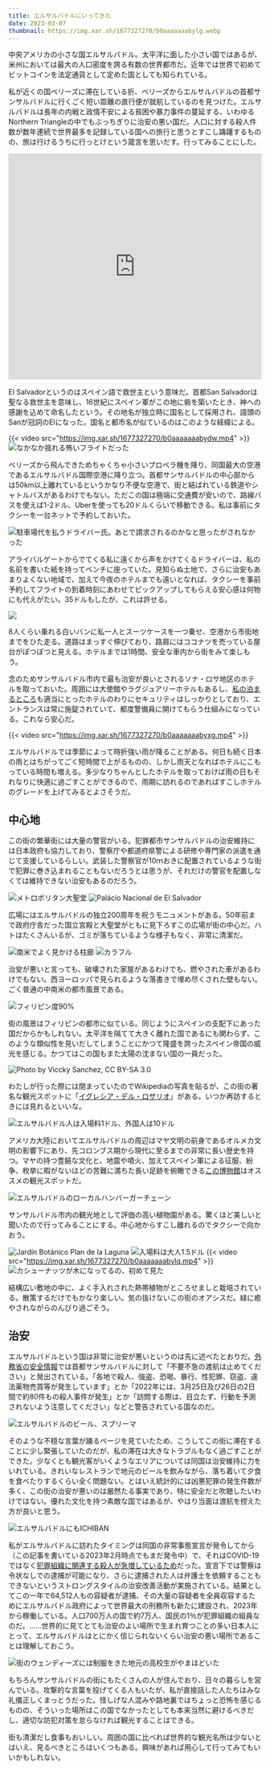 ```yaml
---
title: エルサルバドルにいってきた
date: 2023-03-07
thumbnail: https://img.xar.sh/1677327270/b0aaaaaaabylg.webp
---
```


中央アメリカの小さな国エルサルバドル。太平洋に面した小さい国ではあるが、米州においては最大の人口密度を誇る有数の世界都市だ。近年では世界で初めてビットコインを法定通貨として定めた国としても知られている。

私が近くの国ベリーズに滞在している折、ベリーズからエルサルバドルの首都サンサルバドルに行くごく短い距離の直行便が就航しているのを見つけた。エルサルバドルは長年の内戦と政情不安による貧困や暴力事件の蔓延する、いわゆるNorthern Triangleの中でもぶっちぎりに治安の悪い国だ。人口に対する殺人件数が数年連続で世界最多を記録している国への旅行と思うとすこし躊躇するものの、旅は行けるうちに行っとけという箴言を思いだす。行ってみることにした。

<iframe src="https://www.google.com/maps/embed?pb=!1m18!1m12!1m3!1d11851411.703599866!2d-94.54673168456641!3d14.438862338349262!2m3!1f0!2f0!3f0!3m2!1i1024!2i768!4f13.1!3m3!1m2!1s0x8f6327a659640657%3A0x6f9a16eb98854832!2z44Ko44Or44K144Or44OQ44OJ44Or!5e0!3m2!1sja!2sjp!4v1677953844133!5m2!1sja!2sjp" width="100%" height="450" style="border:0;" allowfullscreen="" loading="lazy" referrerpolicy="no-referrer-when-downgrade"></iframe>

El Salvadorというのはスペイン語で救世主という意味だ。首都San Salvadorは聖なる救世主を意味し、16世紀にスペイン軍がこの地に砦を築いたとき、神への感謝を込めて命名したという。その地名が独立時に国名として採用され、語頭のSanが冠詞のElになった。国名と都市名が似ているのはこのような経緯による。

{{< video src="https://img.xar.sh/1677327270/b0aaaaaaabydw.mp4" >}}
![なかなか揺れる怖いフライトだった](https://img.xar.sh/1677327270/b0aaaaaaabyeq.webp)

ベリーズから飛んできためちゃくちゃ小さいプロペラ機を降り、同国最大の空港であるエルサルバドル国際空港に降り立つ。首都サンサルバドルの中心部からは50km以上離れているというかなり不便な空港で、街と結ばれている鉄道やシャトルバスがあるわけでもない。ただこの国は極端に交通費が安いので、路線バスを使えば1-2ドル、Uberを使っても20ドルくらいで移動できる。私は事前にタクシーを一台ネットで予約しておいた。

![駐車場代を払うドライバー氏。あとで請求されるのかなと思ったがされなかった](https://img.xar.sh/1677327270/b0aaaaaaabycw.webp)

アライバルゲートからでてくる私に遠くから声をかけてくるドライバーは、私の名前を書いた紙を持ってベンチに座っていた。見知らぬ土地で、さらに治安もあまりよくない地域で、加えて今夜のホテルまでも遠いとなれば、タクシーを事前予約してフライトの到着時刻にあわせてピックアップしてもらえる安心感は何物にも代えがたい。35ドルもしたが、これは許せる。

![](https://img.xar.sh/1677327270/b0aaaaaaabyjw.webp)

8人くらい乗れる白いバンに私一人とスーツケースを一つ乗せ、空港から市街地までをひた走る。道路はまっすぐ伸びており、路肩にはココナツを売っている屋台がぽつぽつと見える。ホテルまでは1時間、安全な車内から街をみて楽しもう。

念のためサンサルバドル市内で最も治安が良いとされるソナ・ロサ地区のホテルを取っておいた。周囲には大使館やラグジュアリーホテルもあるし、[私の泊まるところ](https://www.hotelfotherhouse.com/home.html)も適当にとったホテルのわりにセキュリティはしっかりとしており、エントランスは常に施錠されていて、都度警備員に開けてもらう仕組みになっている。これなら安心だ。

{{< video src="https://img.xar.sh/1677327270/b0aaaaaaabyxg.mp4" >}}

エルサルバドルでは季節によって時折強い雨が降ることがある。何日も続く日本の雨とはちがってごく短時間で上がるものの、しかし雨天となればホテルにこもっている時間も増える。多少なりちゃんとしたホテルを取っておけば雨の日もそれなりに快適に過ごすことができるので、雨期に訪れるのであればすこしホテルのグレードを上げてみるとよさそうだ。

## 中心地

この街の繁華街には大量の警官がいる。犯罪都市サンサルバドルの治安維持には日本政府も協力しており、警察庁や都道府県警による研修や専門家の派遣を通じて支援しているらしい。武装した警察官が10ｍおきに配置されているような街で犯罪に巻き込まれることもないだろうとは思うが、それだけの警官を配置しなくては維持できない治安もあるのだろう。

![メトロポリタン大聖堂](https://img.xar.sh/1677327270/b0aaaaaaabyfa.webp)
![Palácio Nacional de El Salvador](https://img.xar.sh/1677327270/b0aaaaaaabyaw.webp)

広場にはエルサルバドルの独立200周年を祝うモニュメントがある。50年前まで政府庁舎だった国立宮殿と大聖堂がともに見下ろすこの広場が街の中心だ。ハトはたくさんいるが、ゴミが落ちているような様子もなく、非常に清潔だ。

![南米でよく見かける柱廊](https://img.xar.sh/1677327270/b0aaaaaaabycq.webp)
![カラフル](https://img.xar.sh/1677327270/b0aaaaaaabygw.webp)

治安が悪いと言っても、破壊された家屋があるわけでも、燃やされた車があるわけでもない。西ヨーロッパで見られるような落書きで埋め尽くされた壁もない。ごく普通の中南米の都市風景である。

![フィリピン度90%](https://img.xar.sh/1677327270/b0aaaaaaabylg.webp)

街の風景はフィリピンの都市に似ている。同じようにスペインの支配下にあった国だからかもしれない。太平洋を隔てて大きく離れた国であるにも関わらず、このような類似性を見いだしてしまうことにかつて隆盛を誇ったスペイン帝国の威光を感じる。かつてはこの国もまた太陽の沈まない国の一員だった。

![Photo by Viccky Sanchez, CC BY-SA 3.0](https://upload.wikimedia.org/wikipedia/commons/thumb/6/6f/Altar_Mayor_Iglesia_El_Rosario.JPG/1024px-Altar_Mayor_Iglesia_El_Rosario.JPG)

わたしが行った際には閉まっていたのでWikipediaの写真を貼るが、この街の著名な観光スポットに「[イグレシア・デル・ロザリオ](https://es.wikipedia.org/wiki/Iglesia_del_Rosario_(San_Salvador))」がある。いつか再訪するときには見れるといいな。

![エルサルバドル人は入場料1ドル、外国人は10ドル](https://img.xar.sh/1677327270/b0aaaaaaabykg.webp)

アメリカ大陸においてエルサルバドルの周辺はマヤ文明の前身であるオルメカ文明の影響下にあり、先コロンブス期から現代に至るまでの非常に長い歴史を持つ。マヤの持つ豊饒な文化と、地震や噴火、加えてスペイン軍による征服、紛争、枚挙に暇がないほどの苦難に満ちた長い足跡を俯瞰できる[この博物館](https://es.wikipedia.org/wiki/Museo_Nacional_de_Antropolog%C3%ADa_Dr._David_J._Guzm%C3%A1n)はオススメの観光スポットだ。

![エルサルバドルのローカルハンバーガーチェーン](https://img.xar.sh/1677327270/b0aaaaaaabysa.webp)

サンサルバドル市内の観光地として評価の高い植物園がある。驚くほど美しいと聞いたので行ってみることにする。中心地からすこし離れるのでタクシーで向かおう。

![Jardín Botánico Plan de la Laguna](https://img.xar.sh/1677327270/b0aaaaaaabyng.webp)
![入場料は大人1.5ドル](https://img.xar.sh/1677327270/b0aaaaaaabygg.webp)
{{< video src="https://img.xar.sh/1677327270/b0aaaaaaabylq.mp4" >}}
![カシューナッツが木になってるの、初めて見た](https://img.xar.sh/1677327270/b0aaaaaaabyxw.webp)

結構広い敷地の中に、よく手入れされた熱帯植物がところせましと栽培されている。散策するだけでもかなり楽しい。気の抜けないこの街のオアシスだ。緑に癒やされながらのんびり過ごそう。

## 治安

エルサルバドルという国は非常に治安が悪いというのは先に述べたとおりだ。[外務省の安全情報](https://www.anzen.mofa.go.jp/info/pchazardspecificinfo_2023T015.html)では首都サンサルバドルに対して「不要不急の渡航は止めてください」と発出されている。「各地で殺人、強盗、恐喝、暴行、性犯罪、窃盗、違法薬物売買等が発生しています」とか「2022年には、3月25日及び26日の2日間で約80件もの殺人事件が発生」とか「訪問する際は、目立たず、行動を予測されないよう注意してください」などと警告されている国なのだ。

![エルサルバドルのビール、スプリーマ](https://img.xar.sh/1677327270/b0aaaaaaabycg.webp)

そのような不穏な言葉が踊るページを見ていたため、こうしてこの街に滞在することに少し緊張していたのだが、私の滞在は大きなトラブルもなく過ごすことができた。少なくとも観光客がいくようなエリアについては同国は治安維持に力をいれている。きれいなレストランで地元のビールを飲みながら、落ち着いて夕食を食べたりするくらい全く問題ない。とはいえ統計的には凶悪犯罪の発生件数が多く、この街の治安が悪いのは厳然たる事実であり、特に安全だと吹聴したいわけではない。優れた文化を持つ素敵な国ではあるが、やはり当面は渡航を控えた方が良いと思う。

![エルサルバドルにもICHIBAN](https://img.xar.sh/1677327270/b0aaaaaaabyaa.webp)

私がエルサルバドルに訪れたタイミングは同国の非常事態宣言が発令してから（この記事を書いている2023年2月時点でもまだ発令中）で、それはCOVID-19ではなく[犯罪組織に関連する殺人が急増しているため](https://www.afpbb.com/articles/-/3397261)だった。宣言下では警察は令状なしでの逮捕が可能になり、さらに逮捕された人は弁護士を依頼することもできないというストロングスタイルの治安改善活動が実施されている。結果としてこの一年で64,512人もの容疑者が逮捕、その大量の容疑者を全員収容するためにエルサルバドル政府によって世界最大の刑務所も新たに建設され、2023年から稼働している。人口700万人の国で約7万人、国民の1％が犯罪組織の組員なのだ。……世界的に見てとても治安のよい場所で生まれ育つことの多い日本人にとって、エルサルバドルはとにかく信じられないくらい治安の悪い場所であることは理解しておこう。

![街のウェンディーズには制服をきた地元の高校生がやまほどいた](https://img.xar.sh/1677327270/b0aaaaaaabyyg.webp)

もちろんサンサルバドルの街にもたくさんの人が住んでおり、日々の暮らしを営んでいる。攻撃的な言葉を投げてくる人もいたが、私が直接話した人たちはみな礼儀正しくまっとうだった。怪しげな人混みや路地裏ではちょっと恐怖を感じるものの、そういった場所はこの国でなかったとしても本来当然に避けるべきだし、適切な防犯対策を怠らなければ観光することはできる。

街も清潔だし食事もおいしい。周囲の国に比べれば世界的な観光名所は少ないとはいえ、見るべきところはいくつもある。興味があれば用心して行ってみてもいいかもしれない。
